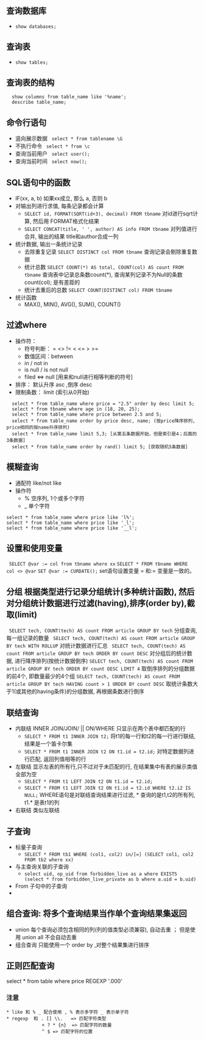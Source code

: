 ## 查询数据库
* ```show databases;```

## 查询表
* ```show tables;```

## 查询表的结构
```
  show columns from table_name like '%name';
  describe table_name;
```

## 命令行语句
* 竖向展示数据 ``` select * from tablename \G```
* 不执行命令 ``` select * from \c```
* 查询当前用户 ``` select user();```
* 查询当前时间 ``` select now();```

## SQL语句中的函数
* IF(xx, a, b) 如果xx成立, 那么 a, 否则 b
* 对输出列进行求值, 每条记录都会计算
  * ``` SELECT id, FORMAT(SQRT(id+3), decimal) FROM tbname ``` 对id进行sqrt计算, 然后用 FORMAT格式化结果
  * ``` SELECT CONCAT(title, ' ', author) AS info FROM tbname ``` 对列值进行合并, 输出的结果 title和author合成一列
* 统计数据, 输出一条统计记录
  * 去除重复记录 ``` SELECT DISTINCT col FROM tbname ``` 查询记录会剔除重复数据
  * 统计总数 ``` SELECT COUNT(*) AS total, COUNT(col) AS count FROM tbname ``` 查询表中记录总条数count(*), 查询某列记录不为Null的条数count(col); 是有差距的
  * 统计去重后的总数 ``` SELECT COUNT(DISTINCT col) FROM tbname ``` 
* 统计函数  
  * MAX(), MIN(), AVG(), SUM(), COUNT() 

## 过滤where
* 操作符： 
  * 符号判断： =  <>  != <  <=  >  >=  
  * 数值区间：between  
  * in / not in
  * is null / is not null 
  * filed <=> null [用来和null进行相等判断的符号]
* 排序： 默认升序 asc ,倒序 desc
* 限制条数： limit (索引从0开始)
```
  select * from table_name where price = "2.5" order by desc limit 5;
  select * from tbname where age in (18, 20, 25);
  select * from table_name where price between 2.5 and 5;
  select * from table_name order by price desc, name; (按price降序排列, price相同的按name升序排列)
  select * from table_name limit 5,3; [从第五条数据开始，但是索引是4；后面的3条数据]
  select * from table_name order by rand() limit 5; [获取随机5条数据]
```

## 模糊查询
  * 通配符 like/not like
  * 操作符 
    * % 空序列, 1个或多个字符
    * _ 单个字符
```
select * from table_name where price like 'l%';
select * from table_name where price like '_l';
select * from table_name where price like '__l';
```

## 设置和使用变量
``` SELECT @var := col from tbname where xx```
``` SELECT * FROM tbname WHERE col <> @var ```
``` SET @var := CURDATE(); ``` set语句设置变量 = 和:=  变量是一致的。


## 分组 根据类型进行记录分组统计(多种统计函数), 然后对分组统计数据进行过滤(having),排序(order by),截取(limit)
``` SELECT tech, COUNT(tech) AS count FROM article GROUP BY tech``` 分组查询, 每一组记录的数量
``` SELECT tech, COUNT(tech) AS count FROM article GROUP BY tech WITH ROLLUP``` 对统计数据进行汇总
``` SELECT tech, COUNT(tech) AS count FROM article GROUP BY tech ORDER BY count DESC``` 对分组后的统计数据, 进行降序排列(按统计数据倒序)
``` SELECT tech, COUNT(tech) AS count FROM article GROUP BY tech ORDER BY count DESC LIMIT 4 ``` 取倒序排列的分组数据的前4个, 即数量最少的4个组
``` SELECT tech, COUNT(tech) AS count FROM article GROUP BY tech HAVING count > 1 ORDER BY count DESC ``` 取统计条数大于1(或其他的having条件)的分组数据, 再根据条数进行倒序


## 联结查询
* 内联结 INNER JOIN/JOIN/ || ON/WHERE  只显示在两个表中都匹配的行
  * `SELECT * FROM t1 INNER JOIN t2;` 将t1的每一行和t2的每一行进行联结, 结果是一个笛卡尔集
  * `SELECT * FROM t1 INNER JOIN t2 ON t1.id = t2.id;` 对特定数据列进行匹配, 返回列值相等的行
* 左联结  显示左表的所有行,只不过对于未匹配的行, 在结果集中有表的展示类值全部为空
  * `SELECT * FROM t1 LEFT JOIN t2 ON t1.id = t2.id;`  
  * `SELECT * FROM t1 LEFT JOIN t2 ON t1.id = t2.id WHERE t2.i2 IS NULL;`  WHERE语句是对联结查询结果进行过滤, * 查询的是t1,t2的所有列, t1.* 是表t1的列
* 右联结 类似左联结


## 子查询
* 标量子查询
  * `SELECT * FROM tb1 WHERE (col1, col2) in/[=] (SELECT col1, col2 FROM tb2 where xx)`
* 与主查询关联的子查询
  * `select uid, op_uid from forbidden_live as a where EXISTS (select * from forbidden_live_private as b where a.uid = b.uid)`
* From 子句中的子查询
*   


## 组合查询: 将多个查询结果当作单个查询结果集返回
* union 每个查询必须包含相同的列(列的值类型必须兼容), 自动去重 ； 但是使用 union all 不会自动去重
* 组合查询 只能使用一个 order by ,对整个结果集进行排序


## 正则匹配查询
<!-- 
    正则 regexp 匹配列数据中符合的行
    操作：
        .   匹配任意一个字符 
        |   或
        []  匹配几个字符之一 [^] 
        \\. 匹配特殊字符.（特殊字符 . + ? * | ) 等）

        * + ?  {n} {n,} {n,m} 指定匹配的数量
        ^ $ 定位符
 -->
 select * from table where price REGEXP '.000'
### 注意
    * like 和 % _ 配合使用 , % 表示多字符 _ 表示单子符
    * regexp  和 . [] \\.   => 匹配字符类型
                 + ? * {n}  => 匹配字符的数量
                 ^ $ => 匹配字符的位置



